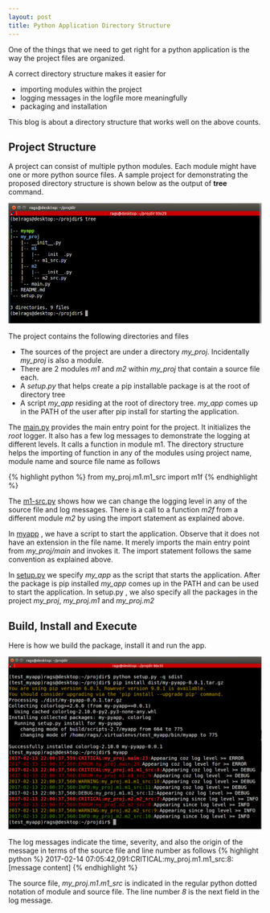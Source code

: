 ```yaml
---
layout: post
title: Python Application Directory Structure
---
```

One of the things that we need to get right for a python application is the way the project files are organized.  


A correct directory structure makes it easier for
* importing modules within the project
* logging messages in the logfile more meaningfully
* packaging and installation

This blog is about a directory structure that works well on the above counts.

## Project Structure

A project can consist of multiple python modules. Each module might have one or more python source files. A sample project for demonstrating the proposed directory structure is shown below as the output of **tree** command.

<img src="images/dir.png" alt="hi" class="inline" />

The project contains the following directories and files

* The sources of the project are under a directory *my_proj*. Incidentally *my_proj* is also a module.
* There are 2 modules *m1* and *m2* within *my_proj* that contain a source file each.
* A *setup.py* that helps create a pip installable package is at the root of directory tree
* A script *my_app* residing at the root of directory tree. *my_app* comes up in the PATH of the user after pip install for starting the application.

The <a href="https://github.com/raghavan97/projdir/blob/master/my_proj/main.py">main.py</a> provides the main entry point for the project. It initializes the *root* logger. It also has a few log messages to demonstrate the logging at different levels. It calls a function in module m1. The directory structure helps the importing of function in any of the modules using project name, module name and source file name as follows 

{% highlight python %}
from my_proj.m1.m1_src import m1f
{% endhighlight %}

The <a href="https://github.com/raghavan97/projdir/blob/master/my_proj/m1/m1_src.py">m1-src.py</a> shows how we can change the logging level in any of the source file and log messages. There is a call to a function *m2f* from a different module *m2* by using the import statement as explained above.


In <a href="https://github.com/raghavan97/projdir/blob/master/myapp">myapp</a> , we have a script to start the application. Observe that it does not have an extension in the file name. It merely imports the main entry point from *my_proj/main*  and invokes it. The import statement follows the same convention as explained above.


In <a href="https://github.com/raghavan97/projdir/blob/master/setup.py">setup.py</a> we specify *my_app* as the script that starts the application. After the package is pip installed *my_app* comes up in the PATH and can be used to start the application. In setup.py , we also specify all the packages in the project *my_proj*, *my_proj.m1* and *my_proj.m2*


## Build, Install and Execute

Here is how we build the package, install it and run the app.


<img src="images/packaging.png" alt="hi" class="inline" />

The log messages indicate the time, severity, and also the origin of the message in terms of the source file and line number as follows 
{% highlight python %}
2017-02-14 07:05:42,091:CRITICAL:my_proj.m1.m1_src:8:[message content]
{% endhighlight %}

The source file, *my_proj.m1.m1_src* is indicated in the regular python dotted notation of module and source file. The line number *8* is the next field in the log message.

